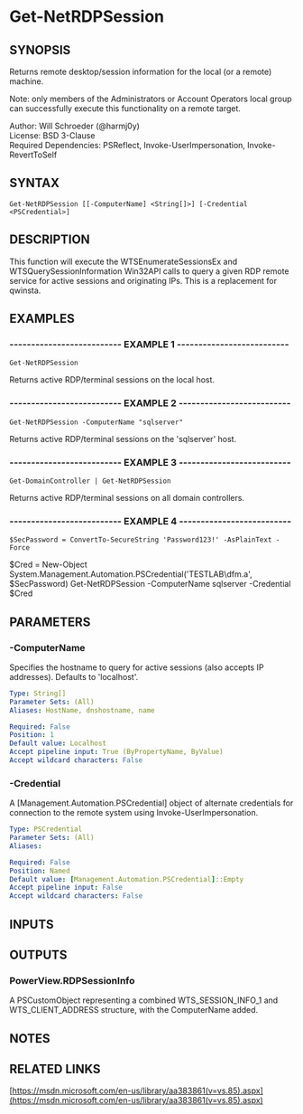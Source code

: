 # Get-NetRDPSession

## SYNOPSIS
Returns remote desktop/session information for the local (or a remote) machine.

Note: only members of the Administrators or Account Operators local group
can successfully execute this functionality on a remote target.

Author: Will Schroeder (@harmj0y)  
License: BSD 3-Clause  
Required Dependencies: PSReflect, Invoke-UserImpersonation, Invoke-RevertToSelf

## SYNTAX

```
Get-NetRDPSession [[-ComputerName] <String[]>] [-Credential <PSCredential>]
```

## DESCRIPTION
This function will execute the WTSEnumerateSessionsEx and WTSQuerySessionInformation
Win32API calls to query a given RDP remote service for active sessions and originating
IPs.
This is a replacement for qwinsta.

## EXAMPLES

### -------------------------- EXAMPLE 1 --------------------------
```
Get-NetRDPSession
```

Returns active RDP/terminal sessions on the local host.

### -------------------------- EXAMPLE 2 --------------------------
```
Get-NetRDPSession -ComputerName "sqlserver"
```

Returns active RDP/terminal sessions on the 'sqlserver' host.

### -------------------------- EXAMPLE 3 --------------------------
```
Get-DomainController | Get-NetRDPSession
```

Returns active RDP/terminal sessions on all domain controllers.

### -------------------------- EXAMPLE 4 --------------------------
```
$SecPassword = ConvertTo-SecureString 'Password123!' -AsPlainText -Force
```

$Cred = New-Object System.Management.Automation.PSCredential('TESTLAB\dfm.a', $SecPassword)
Get-NetRDPSession -ComputerName sqlserver -Credential $Cred

## PARAMETERS

### -ComputerName
Specifies the hostname to query for active sessions (also accepts IP addresses).
Defaults to 'localhost'.

```yaml
Type: String[]
Parameter Sets: (All)
Aliases: HostName, dnshostname, name

Required: False
Position: 1
Default value: Localhost
Accept pipeline input: True (ByPropertyName, ByValue)
Accept wildcard characters: False
```

### -Credential
A \[Management.Automation.PSCredential\] object of alternate credentials
for connection to the remote system using Invoke-UserImpersonation.

```yaml
Type: PSCredential
Parameter Sets: (All)
Aliases: 

Required: False
Position: Named
Default value: [Management.Automation.PSCredential]::Empty
Accept pipeline input: False
Accept wildcard characters: False
```

## INPUTS

## OUTPUTS

### PowerView.RDPSessionInfo

A PSCustomObject representing a combined WTS_SESSION_INFO_1 and WTS_CLIENT_ADDRESS structure,
with the ComputerName added.

## NOTES

## RELATED LINKS

[https://msdn.microsoft.com/en-us/library/aa383861(v=vs.85).aspx](https://msdn.microsoft.com/en-us/library/aa383861(v=vs.85).aspx)

